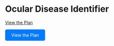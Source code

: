 # Ocular Disease Identifier

[View the Plan](./PLAN.md)

<a href="./PLAN.md" style="display:inline-block;padding:10px 20px;background-color:#007bff;color:white;text-align:center;text-decoration:none;border-radius:5px;">View the Plan</a>
